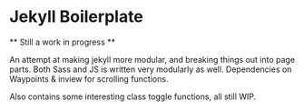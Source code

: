 Jekyll Boilerplate
================

** Still a work in progress **

An attempt at making jekyll more modular, and breaking things out into page parts. Both Sass and JS is written very modularly as well. Dependencies on Waypoints & inview for scrolling functions.

Also contains some interesting class toggle functions, all still WIP.